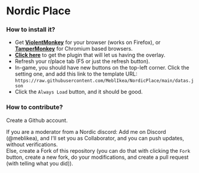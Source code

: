 # Nordic Place

### How to install it?

- Get <b>[ViolentMonkey](https://violentmonkey.github.io/get-it/)</b> for your browser (works on Firefox), or <b>[TamperMonkey](https://chrome.google.com/webstore/detail/tampermonkey/dhdgffkkebhmkfjojejmpbldmpobfkfo?hl=fr)</b> for Chromium based browsers.
- <b>[Click here](https://github.com/osuplace/templateManager/raw/main/dist/templateManager.user.js)</b> to get the plugin that will let us having the overlay.
- Refresh your r/place tab (F5 or just the refresh button).
- In-game, you should have new buttons on the top-left corner. Click the setting one, and add this link to the template URL: `https://raw.githubusercontent.com/MeblIkea/NordicPlace/main/datas.json`
- Click the `Always Load` button, and it should be good.


### How to contribute?

Create a Github account.

If you are a moderator from a Nordic discord: Add me on Discord (@meblikea), and I'll set you as Collaborator, and you can push updates, without verifications.
<br>Else, create a Fork of this repository (you can do that with clicking the `Fork` button, create a new fork, do your modifications, and create a pull request (with telling what you did)).
